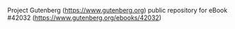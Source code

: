 Project Gutenberg (https://www.gutenberg.org) public repository for eBook #42032 (https://www.gutenberg.org/ebooks/42032)

